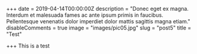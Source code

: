 +++
date = 2019-04-14T00:00:00Z
description = "Donec eget ex magna. Interdum et malesuada fames ac ante ipsum primis in faucibus. Pellentesque venenatis dolor imperdiet dolor mattis sagittis magna etiam."
disableComments = true
image = "images/pic05.jpg"
slug = "post5"
title = "Test"

+++
This is a test